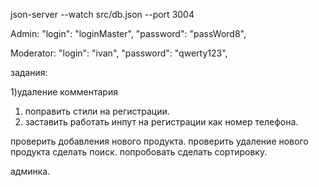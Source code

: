 json-server --watch src/db.json --port 3004

Admin:
      "login": "loginMaster",
      "password": "passWord8",

Moderator: 
      "login": "ivan",
      "password": "qwerty123",



задания:

1)удаление комментария

1) поправить стили на регистрации.
3) заставить работать инпут на регистрации как номер телефона.

проверить добавления нового продукта.
проверить удаление нового продукта
сделать поиск. 
попробовать сделать сортировку. 

админка.